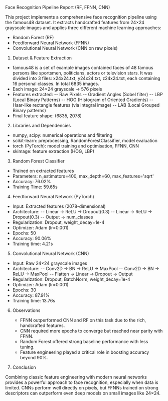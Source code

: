 Face Recognition Pipeline Report (RF, FFNN, CNN) 

 

This project implements a comprehensive face recognition pipeline using the famous48 dataset. It extracts handcrafted features from 24×24 grayscale images and applies three different machine learning approaches: 
 - Random Forest (RF) 
 - Feedforward Neural Network (FFNN) 
 - Convolutional Neural Network (CNN on raw pixels) 

1. Dataset & Feature Extraction 

  - famous48 is a set of example images contained faces of 48 famous persons like sportsmen, politicians, actors or television stars. It was divided into 3 files: x24x24.txt, y24x24.txt, z24x24.txt, each containing 16 personal classes. In total 6835 images. 
  - Each image: 24×24 grayscale → 576 pixels 
  - Features extracted: 
        -- Raw Pixels 
        -- Gradient Angles (Sobel filter) 
        -- LBP (Local Binary Patterns) 
        -- HOG (Histogram of Oriented Gradients) 
        -- Haar-like rectangle features (via integral image) 
        -- LAB (Local Grouped Binary patterns) 
  - Final feature shape: (6835, 2078) 

2. Libraries and Dependencies 

  - numpy, scipy: numerical operations and filtering   
  - scikit-learn: preprocessing, RandomForestClassifier, model evaluation   
  - torch (PyTorch): model training and optimisation, FFNN, CNN   
  - skimage: feature extraction (HOG, LBP)   

3. Random Forest Classifier 

  - Trained on extracted features 
  - Parameters: n_estimators=400, max_depth=60, max_features='sqrt' 
  - Accuracy: 76.02% 
  - Training Time: 59.65s 

4. Feedforward Neural Network (PyTorch) 
 
  - Input: Extracted features (2078-dimensional) 
  - Architecture: 
       -- Linear → ReLU → Dropout(0.3) 
       -- Linear → ReLU → Dropout(0.3) 
       -- Output → num_classes 
  - Regularization: Dropout, weight_decay=1e-4 
  - Optimizer: Adam (lr=0.001) 
  - Epochs: 50 
  - Accuracy: 90.06% 
  - Training time: 4.21s 

5. Convolutional Neural Network (CNN) 

  - Input: Raw 24×24 grayscale images 
  - Architecture: 
      -- Conv2D → BN → ReLU → MaxPool 
      -- Conv2D → BN → ReLU → MaxPool 
      -- Flatten → Linear → Dropout → Output 
  - Regularization: Dropout, BatchNorm, weight_decay=1e-4 
  - Optimizer: Adam (lr=0.001) 
  - Epochs: 30 
  - Accuracy: 87.91% 
  - Training time: 13.76s 

6. Observations
   
   - FFNN outperformed CNN and RF on this task due to the rich, handcrafted features. 
   - CNN required more epochs to converge but reached near parity with FFNN. 
   - Random Forest offered strong baseline performance with less tuning. 
   - Feature engineering played a critical role in boosting accuracy beyond 90%. 

7. Conclusion 

 Combining classic feature engineering with modern neural networks provides a powerful approach to face recognition, especially when data is limited. CNNs perform well directly on pixels, but FFNNs trained on strong descriptors can outperform even deep models on small images like 24×24. 

